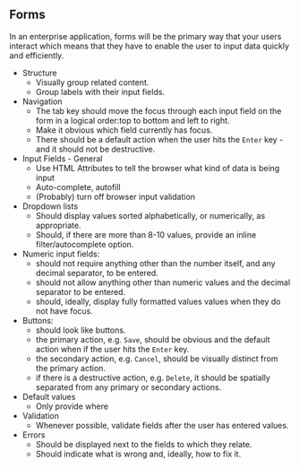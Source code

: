 ## Forms
In an enterprise application, forms will be the primary way that your users interact which means that they have to enable the user to input data quickly and efficiently.

- Structure
  - Visually group related content.
  - Group labels with their input fields.
- Navigation
  - The tab key should move the focus through each input field on the form in a logical order:top to bottom and left to right.
  - Make it obvious which field currently has focus.
  - There should be a default action when the user hits the `Enter` key - and it should not be destructive.
- Input Fields - General
  - Use HTML Attributes to tell the browser what kind of data is being input
  -  Auto-complete, autofill
  - (Probably) turn off browser input validation
- Dropdown lists
  - Should display values sorted alphabetically, or numerically, as appropriate.
  - Should, if there are more than 8-10 values, provide an inline filter/autocomplete option.
- Numeric input fields:
  - should not require anything other than the number itself, and any decimal separator, to be entered.
  - should not allow anything other than numeric values and the decimal separator to be entered.
  - should, ideally, display fully formatted values values when they do not have focus.
- Buttons:
  - should look like buttons.
  - the primary action, e.g. `Save`, should be obvious and the default action when if the user hits the `Enter` key.
  - the secondary action, e.g. `Cancel`, should be visually distinct from the primary action.
  - if there is a destructive action, e.g. `Delete`, it should be spatially separated from any primary or secondary actions.
- Default values
  - Only provide where
- Validation
  - Whenever possible, validate fields after the user has entered values.
- Errors
  - Should be displayed next to the fields to which they relate.
  - Should indicate what is wrong and, ideally, how to fix it.
